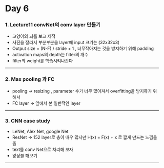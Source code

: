 Day 6
===========================
### 1. Lecture11 convNet의 conv layer 만들기
- 고양이의 뇌를 보고 제작
- 사진을 잘라서 부분부분을 layer에 input 크기는 (32x32x3)
- Output size = (N-F) / stride + 1 , 너무작아지는 것을 방지하기 위해 padding
- activation maps의 depth는 filter의 개수
- filter의 weight를 학습시켜나간다  
------------------------
### 2. Max pooling 과 FC
- pooling -> resizing , parameter 수가 너무 많아져서 overfitting을 방지하기 위해서
- FC layer -> 앞에서 본 일반적인 layer  
--------------------------
### 3. CNN case study
- LeNet, Alex Net, google Net
- ResNet -> 152 layer로 층이 매우 많지만 H(x) = F(x) + x 로 짧게 만드는 느낌을 줌
- text를 conv Net으로 처리해 보자
- 앙상블 해보기
----------------------------
